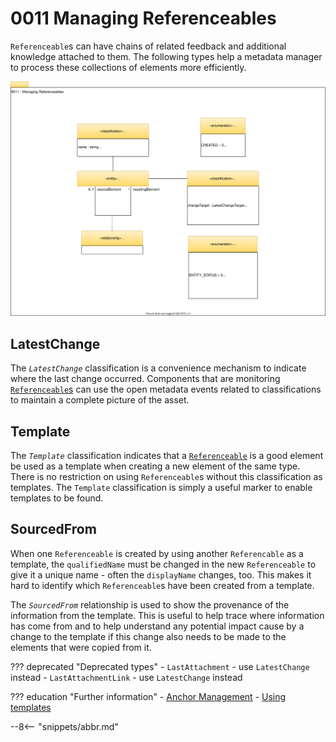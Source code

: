 <!-- SPDX-License-Identifier: CC-BY-4.0 -->
<!-- Copyright Contributors to the Egeria project 2020. -->

# 0011 Managing Referenceables

`Referenceable`s can have chains of related feedback and additional knowledge attached to them. The following types help a metadata manager to process these collections of elements more efficiently.

![UML](0011-Managing-Referenceables.svg)

## LatestChange

The *`LatestChange`* classification is a convenience mechanism to indicate where the last change occurred. Components that are monitoring [`Referenceable`s](/types/0/0010-Base-Model/#referenceable) can use the open metadata events related to classifications to maintain a complete picture of the asset.

## Template

The *`Template`* classification indicates that a [`Referenceable`](/types/0/0010-Base-Model/#referenceable) is a good element be used as a template when creating a new element of the same type. There is no restriction on using `Referenceable`s without this classification as templates. The `Template` classification is simply a useful marker to enable templates to be found.  

## SourcedFrom

When one `Referenceable` is created by using another `Referencable` as a template, the `qualifiedName` must be changed in the new `Referenceable` to give it a unique name - often the `displayName` changes, too. This makes it hard to identify which `Referenceable`s have been created from a template.

The *`SourcedFrom`* relationship is used to show the provenance of the information from the template. This is useful to help trace where information has come from and to help understand any potential impact cause by a change to the template if this change also needs to be made to the elements that were copied from it.

??? deprecated "Deprecated types"
    - `LastAttachment` - use `LatestChange` instead
    - `LastAttachmentLink` - use `LatestChange` instead

??? education "Further information"
    - [Anchor Management](/features/anchor-management/overview)
    - [Using templates](/features/templated-cataloging/overview)

--8<-- "snippets/abbr.md"
